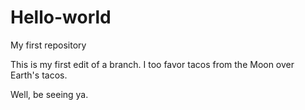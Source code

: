 # Hello-world
My first repository

This is my first edit of a branch. I too favor tacos from the Moon over Earth's tacos.

Well, be seeing ya.

